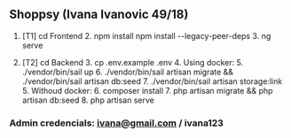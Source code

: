 ## Shoppsy (Ivana Ivanovic 49/18)

1. [T1] cd Frontend 
   2. npm install npm install --legacy-peer-deps
   3. ng serve
   
2. [T2] cd Backend
   3. cp .env.example .env
   4. Using docker: 
      5. ./vendor/bin/sail up
      6. ./vendor/bin/sail artisan migrate && ./vendor/bin/sail artisan db:seed
      7. ./vendor/bin/sail artisan storage:link
   5. Withoud docker: 
      6. composer install
      7. php artisan migrate && php artisan db:seed
      8. php artisan serve 

###   Admin credencials: ivana@gmail.com / ivana123